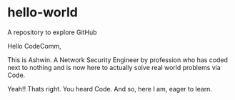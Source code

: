 # hello-world
A repository to explore GitHub

Hello CodeComm,

This is Ashwin. A Network Security Engineer by profession who has coded next to nothing and is now here to actually solve real world problems via Code.

Yeah!! Thats right. You heard Code. And so, here I am, eager to learn.

